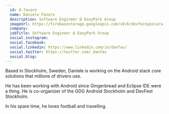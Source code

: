 ```yaml
---
  id: d-favaro
  name: Daniele Favaro
  description: Software Engineer @ EasyPark Group
  imageUrl: https://firebasestorage.googleapis.com/v0/b/devfestpescara-2023.appspot.com/o/speakers%2Fd-favaro.jpg?alt=media&token=69ac9fe4-62ec-43d2-a8da-129afc08bafe
  company: 
  jobTitle: Software Engineer @ EasyPark Group
  social.instagram: 
  social.facebook: 
  social.linkedin: https://www.linkedin.com/in/danfav/
  social.twitter: https://twitter.com/_danfav
  social.blog: 
---
```

Based in Stockholm, Sweden, Daniele is working on the Android stack core solutions that millions of drivers use.

He has been working with Android since Gingerbread and Eclipse IDE were a thing. 
He is co-organizer of the GDG Android Stockholm and DevFest Stockholm. 

In his spare time, he loves football and travelling.
  